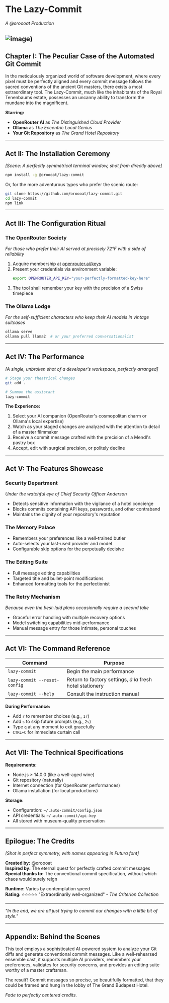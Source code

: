 # The Lazy-Commit

*A @oroooat Production*

![image](https://i.ibb.co/rKStFJNf/SCR-20250731-kmbw.png))
---

## Chapter I: The Peculiar Case of the Automated Git Commit

In the meticulously organized world of software development, where every pixel must be perfectly aligned and every commit message follows the sacred conventions of the ancient Git masters, there exists a most extraordinary tool. The Lazy-Commit, much like the inhabitants of the Royal Tenenbaums estate, possesses an uncanny ability to transform the mundane into the magnificent.

**Starring:**
- **OpenRouter AI** as *The Distinguished Cloud Provider*  
- **Ollama** as *The Eccentric Local Genius*  
- **Your Git Repository** as *The Grand Hotel Repository*

---

## Act II: The Installation Ceremony

*[Scene: A perfectly symmetrical terminal window, shot from directly above]*

```bash
npm install -g @oroooat/lazy-commit
```

Or, for the more adventurous types who prefer the scenic route:

```bash
git clone https://github.com/oroooat/lazy-commit.git
cd lazy-commit
npm link
```

---

## Act III: The Configuration Ritual

### The OpenRouter Society
*For those who prefer their AI served at precisely 72°F with a side of reliability*

1. Acquire membership at [openrouter.ai/keys](https://openrouter.ai/keys)
2. Present your credentials via environment variable:
   ```bash
   export OPENROUTER_API_KEY="your-perfectly-formatted-key-here"
   ```
3. The tool shall remember your key with the precision of a Swiss timepiece

### The Ollama Lodge  
*For the self-sufficient characters who keep their AI models in vintage suitcases*

```bash
ollama serve
ollama pull llama2  # or your preferred conversationalist
```

---

## Act IV: The Performance

*[A single, unbroken shot of a developer's workspace, perfectly arranged]*

```bash
# Stage your theatrical changes
git add .

# Summon the assistant
lazy-commit
```

**The Experience:**
1. Select your AI companion (OpenRouter's cosmopolitan charm or Ollama's local expertise)
2. Watch as your staged changes are analyzed with the attention to detail of a master filmmaker
3. Receive a commit message crafted with the precision of a Mendl's pastry box
4. Accept, edit with surgical precision, or politely decline

---

## Act V: The Features Showcase

### **Security Department**
*Under the watchful eye of Chief Security Officer Anderson*
- Detects sensitive information with the vigilance of a hotel concierge
- Blocks commits containing API keys, passwords, and other contraband
- Maintains the dignity of your repository's reputation

### **The Memory Palace**
- Remembers your preferences like a well-trained butler
- Auto-selects your last-used provider and model
- Configurable skip options for the perpetually decisive

### **The Editing Suite**
- Full message editing capabilities
- Targeted title and bullet-point modifications  
- Enhanced formatting tools for the perfectionist

### **The Retry Mechanism**
*Because even the best-laid plans occasionally require a second take*
- Graceful error handling with multiple recovery options
- Model switching capabilities mid-performance
- Manual message entry for those intimate, personal touches

---

## Act VI: The Command Reference

| Command | Purpose |
|---------|---------|
| `lazy-commit` | Begin the main performance |
| `lazy-commit --reset-config` | Return to factory settings, *à la* fresh hotel stationery |
| `lazy-commit --help` | Consult the instruction manual |

**During Performance:**
- Add `r` to remember choices (e.g., `1r`)
- Add `s` to skip future prompts (e.g., `2s`)  
- Type `q` at any moment to exit gracefully
- `CTRL+C` for immediate curtain call

---

## Act VII: The Technical Specifications

**Requirements:**
- Node.js ≥ 14.0.0 (like a well-aged wine)
- Git repository (naturally)
- Internet connection (for OpenRouter performances)
- Ollama installation (for local productions)

**Storage:**
- Configuration: `~/.auto-commit/config.json`
- API credentials: `~/.auto-commit/api-key`
- All stored with museum-quality preservation

---

## Epilogue: The Credits

*[Shot in perfect symmetry, with names appearing in Futura font]*

**Created by:** @oroooat  
**Inspired by:** The eternal quest for perfectly crafted commit messages  
**Special thanks to:** The conventional commit specification, without which chaos would surely reign

**Runtime:** Varies by contemplation speed  
**Rating:** ⭐⭐⭐⭐⭐ "Extraordinarily well-organized" - *The Criterion Collection*

---

*"In the end, we are all just trying to commit our changes with a little bit of style."*

---

## Appendix: Behind the Scenes

This tool employs a sophisticated AI-powered system to analyze your Git diffs and generate conventional commit messages. Like a well-rehearsed ensemble cast, it supports multiple AI providers, remembers your preferences, validates for security concerns, and provides an editing suite worthy of a master craftsman.

The result? Commit messages so precise, so beautifully formatted, that they could be framed and hung in the lobby of The Grand Budapest Hotel.

*Fade to perfectly centered credits.*
